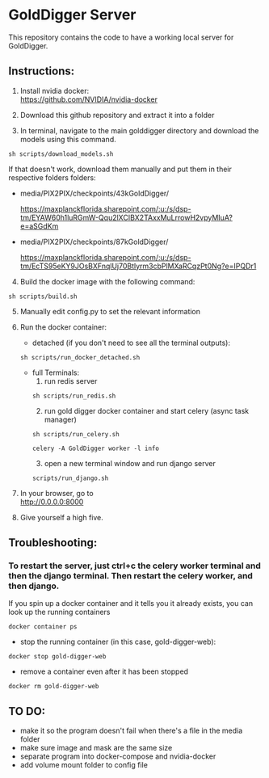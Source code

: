 # GoldDigger Server

This repository contains the code to have a working local server for GoldDigger.

## Instructions:

1. Install nvidia docker:  
    https://github.com/NVIDIA/nvidia-docker

2. Download this github repository and extract it into a folder

3. In terminal, navigate to the main golddigger directory and download the models using this command.
```
sh scripts/download_models.sh
```

If that doesn't work, download them manually and put them in their respective folders folders:

- media/PIX2PIX/checkpoints/43kGoldDigger/  

    https://maxplanckflorida.sharepoint.com/:u:/s/dsp-tm/EYAW60h1luRGmW-Qqu2lXCIBX2TAxxMuLrrowH2vpyMIuA?e=aSGdKm

- media/PIX2PIX/checkpoints/87kGoldDigger/  

    https://maxplanckflorida.sharepoint.com/:u:/s/dsp-tm/EcTS95eKY9JOsBXFnqlUj70Btlyrm3cbPlMXaRCqzPt0Ng?e=IPQDr1
    
4. Build the docker image with the following command:
```
sh scripts/build.sh
```
5. Manually edit config.py to set the relevant information

6. Run the docker container:  
    - detached (if you don't need to see all the terminal outputs):
    ```
    sh scripts/run_docker_detached.sh

    ```
    - full Terminals:
        1. run redis server  
        ```
        sh scripts/run_redis.sh
        ```
        2. run gold digger docker container and start celery (async task manager)
        ```
        sh scripts/run_celery.sh
        
        celery -A GoldDigger worker -l info
        ```
        3. open a new terminal window and run django server
        ```
        scripts/run_django.sh
        ```


7. In your browser, go to   
    http://0.0.0.0:8000

8. Give yourself a high five.

## Troubleshooting:

### To restart the server, just ctrl+c the celery worker terminal and then the django terminal. Then restart the celery worker, and then django.

If you spin up a docker container and it tells you it already exists, you can
look up the running containers
```
docker container ps
```
- stop the running container (in this case, gold-digger-web):
```
docker stop gold-digger-web
```
- remove a container even after it has been stopped
```
docker rm gold-digger-web
```

## TO DO:
- make it so the program doesn't fail when there's a file in the media folder
- make sure image and mask are the same size
- separate program into docker-compose and nvidia-docker
- add volume mount folder to config file